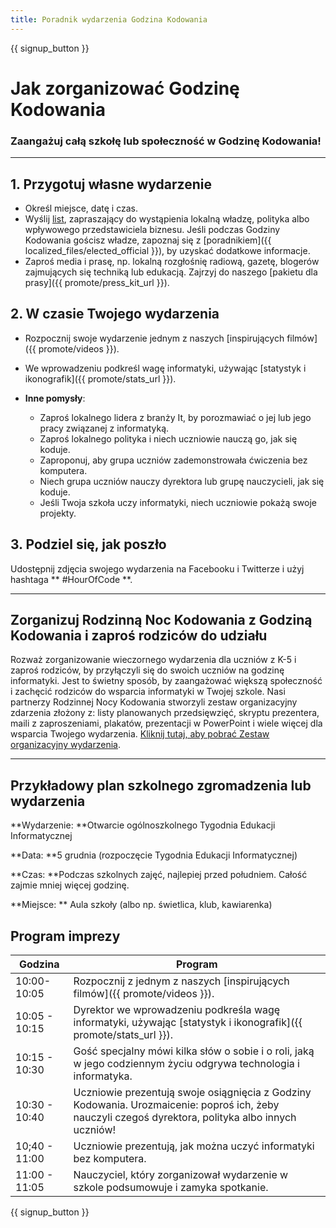 ```yaml
---
title: Poradnik wydarzenia Godzina Kodowania
---
```


{{ signup_button }}

# Jak zorganizować Godzinę Kodowania

### Zaangażuj całą szkołę lub społeczność w Godzinę Kodowania!

* * *

## 1. Przygotuj własne wydarzenie

- Określ miejsce, datę i czas.
- Wyślij [list](https://hourofcode.com/promote/resources#sample-emails), zapraszający do wystąpienia lokalną władzę, polityka albo wpływowego przedstawiciela biznesu. Jeśli podczas Godziny Kodowania gościsz władze, zapoznaj się z [poradnikiem]({{ localized_files/elected_official }}), by uzyskać dodatkowe informacje.
- Zaproś media i prasę, np. lokalną rozgłośnię radiową, gazetę, blogerów zajmujących się techniką lub edukacją. Zajrzyj do naszego [pakietu dla prasy]({{ promote/press_kit_url }}).

## 2. W czasie Twojego wydarzenia

- Rozpocznij swoje wydarzenie jednym z naszych [inspirujących filmów]({{ promote/videos }}).
- We wprowadzeniu podkreśl wagę informatyki, używając [statystyk i ikonografik]({{ promote/stats_url }}).   
      
    
- **Inne pomysły**: 
    - Zaproś lokalnego lidera z branży It, by porozmawiać o jej lub jego pracy związanej z informatyką.
    - Zaproś lokalnego polityka i niech uczniowie nauczą go, jak się koduje.
    - Zaproponuj, aby grupa uczniów zademonstrowała ćwiczenia bez komputera.
    - Niech grupa uczniów nauczy dyrektora lub grupę nauczycieli, jak się koduje.
    - Jeśli Twoja szkoła uczy informatyki, niech uczniowie pokażą swoje projekty.

## 3. Podziel się, jak poszło

Udostępnij zdjęcia swojego wydarzenia na Facebooku i Twitterze i użyj hashtaga ** #HourOfCode **.

* * *

## Zorganizuj Rodzinną Noc Kodowania z Godziną Kodowania i zaproś rodziców do udziału

Rozważ zorganizowanie wieczornego wydarzenia dla uczniów z K-5 i zaproś rodziców, by przyłączyli się do swoich uczniów na godzinę informatyki. Jest to świetny sposób, by zaangażować większą społeczność i zachęcić rodziców do wsparcia informatyki w Twojej szkole. Nasi partnerzy Rodzinnej Nocy Kodowania stworzyli zestaw organizacyjny zdarzenia złożony z: listy planowanych przedsięwzięć, skryptu prezentera, maili z zaproszeniami, plakatów, prezentacji w PowerPoint i wiele więcej dla wsparcia Twojego wydarzenia. [ Kliknij tutaj, aby pobrać Zestaw organizacyjny wydarzenia](http://www.familycodenight.org/DownloadCodeDotOrg.html).

* * *

## Przykładowy plan szkolnego zgromadzenia lub wydarzenia

**Wydarzenie: **Otwarcie ogólnoszkolnego Tygodnia Edukacji Informatycznej

**Data: **5 grudnia (rozpoczęcie Tygodnia Edukacji Informatycznej)

**Czas: **Podczas szkolnych zajęć, najlepiej przed południem. Całość zajmie mniej więcej godzinę.

**Miejsce: ** Aula szkoły (albo np. świetlica, klub, kawiarenka)

## Program imprezy

| Godzina       | Program                                                                                                                                             |
| ------------- | --------------------------------------------------------------------------------------------------------------------------------------------------- |
| 10:00-10:05   | Rozpocznij z jednym z naszych [inspirujących filmów]({{ promote/videos }}).                                                                         |
| 10:05 - 10:15 | Dyrektor we wprowadzeniu podkreśla wagę informatyki, używając [statystyk i ikonografik]({{ promote/stats_url }}).                                   |
| 10:15 - 10:30 | Gość specjalny mówi kilka słów o sobie i o roli, jaką w jego codziennym życiu odgrywa technologia i informatyka.                                    |
| 10:30 - 10:40 | Uczniowie prezentują swoje osiągnięcia z Godziny Kodowania. Urozmaicenie: poproś ich, żeby nauczyli czegoś dyrektora, polityka albo innych uczniów! |
| 10;40 - 11:00 | Uczniowie prezentują, jak można uczyć informatyki bez komputera.                                                                                    |
| 11:00 - 11:05 | Nauczyciel, który zorganizował wydarzenie w szkole podsumowuje i zamyka spotkanie.                                                                  |

{{ signup_button }}